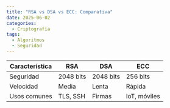 ```yaml
---
title: "RSA vs DSA vs ECC: Comparativa"
date: 2025-06-02
categories:
  - Criptografía
tags:
  - Algoritmos
  - Seguridad
---
```


| Característica | RSA       | DSA       | ECC          |
|----------------|-----------|-----------|--------------|
| Seguridad      | 2048 bits | 2048 bits | 256 bits     |
| Velocidad      | Media     | Lenta     | Rápida       |
| Usos comunes   | TLS, SSH  | Firmas    | IoT, móviles |
